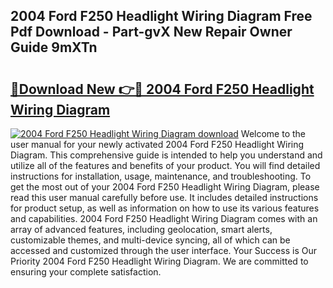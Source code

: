 ## 2004 Ford F250 Headlight Wiring Diagram Free Pdf Download - Part-gvX New Repair Owner Guide 9mXTn

# <h2><a href="http://dfsl1q2.blite.top/?on=2004+Ford+F250+Headlight+Wiring+Diagram">🔗Download New 👉🔴 2004 Ford F250 Headlight Wiring Diagram</a></h2>

[![2004 Ford F250 Headlight Wiring Diagram download](https://i.imgur.com/lujVjoI.png)](http://dfsl1q2.blite.top/?on=2004+Ford+F250+Headlight+Wiring+Diagram)
Welcome to the user manual for your newly activated 2004 Ford F250 Headlight Wiring Diagram. This comprehensive guide is intended to help you understand and utilize all of the features and benefits of your product. You will find detailed instructions for installation, usage, maintenance, and troubleshooting. To get the most out of your 2004 Ford F250 Headlight Wiring Diagram, please read this user manual carefully before use. It includes detailed instructions for product setup, as well as information on how to use its various features and capabilities. 2004 Ford F250 Headlight Wiring Diagram comes with an array of advanced features, including geolocation, smart alerts, customizable themes, and multi-device syncing, all of which can be accessed and customized through the user interface. Your Success is Our Priority 2004 Ford F250 Headlight Wiring Diagram. We are committed to ensuring your complete satisfaction.
